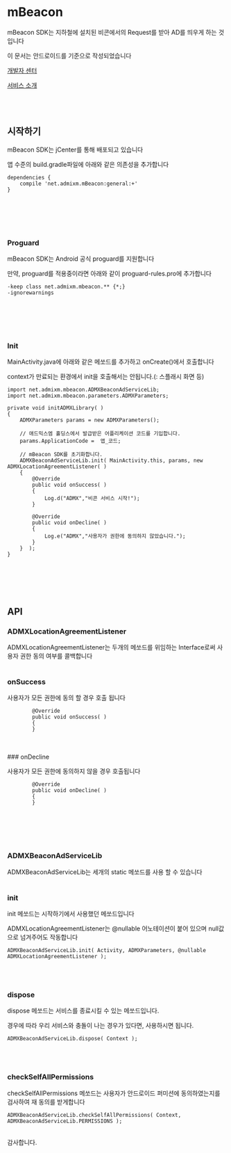 # mBeacon
mBeacon SDK는 지하철에 설치된 비콘에서의 Request를 받아 AD를 띄우게 하는 것입니다

이 문서는 안드로이드를 기준으로 작성되었습니다

[개발자 센터](http://www.lubetr.com/mbeacon/mbeacon/)

[서비스 소개](http://www.mbeacon.kr)
</br>
</br>
</br>
</br>
## 시작하기

mBeacon SDK는 jCenter를 통해 배포되고 있습니다

앱 수준의 build.gradle파일에 아래와 같은 의존성을 추가합니다


```Gradle
dependencies {
    compile 'net.admixm.mBeacon:general:+'
}
```
</br>
</br>
</br>
</br>


### Proguard

mBeacon SDK는 Android 공식 proguard를 지원합니다

만약, proguard를 적용중이라면 아래와 같이 proguard-rules.pro에 추가합니다

```Gradle
-keep class net.admixm.mbeacon.** {*;}
-ignorewarnings
```
</br>
</br>
</br>
</br>

### Init

MainActivity.java에 아래와 같은 메쏘드를 추가하고 onCreate()에서 호출합니다

context가 만료되는 환경에서 init을 호출해서는 안됩니다.(: 스플래시 화면 등)

```Android
import net.admixm.mbeacon.ADMXBeaconAdServiceLib;
import net.admixm.mbeacon.parameters.ADMXParameters;

private void initADMXLibrary( )
{
    ADMXParameters params = new ADMXParameters();

    // 애드믹스엠 홀딩스에서 발급받은 어플리케이션 코드를 기입합니다.
    params.ApplicationCode =  앱_코드;

    // mBeacon SDK를 초기화합니다.
    ADMXBeaconAdServiceLib.init( MainActivity.this, params, new ADMXLocationAgreementListener( )
    {
        @Override
        public void onSuccess( )
        {
        	Log.d("ADMX","비콘 서비스 시작!");
        }

        @Override
        public void onDecline( )
        {
            Log.e("ADMX","사용자가 권한에 동의하지 않았습니다.");
        }
    }  );
}

```
</br>
</br>
</br>
</br>


## API

### ADMXLocationAgreementListener

ADMXLocationAgreementListener는 두개의 메쏘드를 위임하는 Interface로써 사용자 권한 동의 여부를 콜백합니다
</br>
</br>
### onSuccess

사용자가 모든 권한에 동의 할 경우 호출 됩니다

```Android
		@Override
        public void onSuccess( )
        {
        }
```
</br>
</br>
### onDecline

사용자가 모든 권한에 동의하지 않을 경우 호출됩니다


```Android
		@Override
        public void onDecline( )
        {
        }
```

</br>
</br>
</br>
</br>

### ADMXBeaconAdServiceLib

ADMXBeaconAdServiceLib는 세개의 static 메쏘드를 사용 할 수 있습니다
</br>
</br>

### init


init 메쏘드는 시작하기에서 사용했던 메쏘드입니다

ADMXLocationAgreementListener는 @nullable 어노테이션이 붙어 있으며 null값으로 넘겨주어도 작동합니다
```Android
ADMXBeaconAdServiceLib.init( Activity, ADMXParameters, @nullable ADMXLocationAgreementListener ); 
```
</br>
</br>

### dispose

dispose 메쏘드는 서비스를 종료시킬 수 있는 메쏘드입니다.

경우에 따라 우리 서비스와 충돌이 나는 경우가 있다면, 사용하시면 됩니다.

```Android
ADMXBeaconAdServiceLib.dispose( Context );
```
</br>
</br>

### checkSelfAllPermissions

checkSelfAllPermissions 메쏘드는 사용자가 안드로이드 퍼미션에 동의하였는지를 검사하여 재 동의를 받게합니다

```Android
ADMXBeaconAdServiceLib.checkSelfAllPermissions( Context, ADMXBeaconAdServiceLib.PERMISSIONS );
```

</br>
감사합니다.
